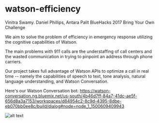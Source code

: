 # watson-efficiency

Vinitra Swamy. Daniel Phillips, Antara Palit
BlueHacks 2017
Bring Your Own Challenge

We aim to solve the problem of efficiency in emergency response utilizing the cognitive capabilities of Watson.

The main problems with 911 calls are the understaffing of call centers and the wasted communication in trying to pinpoint an address through phone carriers. 

Our project takes full advantage of Watson APIs to optimize a call in real time -- namely the capabilities of speech to text,  tone analysis, natural language understanding, and Watson Conversation.

Here's our Watson Conversation bot: https://watson-conversation.ng.bluemix.net/us-south/4b46d7ff-84a7-41dc-ae5f-656d8a3a7153/workspaces/d84954c2-8c9d-4395-8dbe-eb070bb0ee8c/build/dialog#node=node_1_1500609409943

![alt text](https://raw.githubusercontent.com/vinitra/watson-efficiency/master/Dashboard.png)
